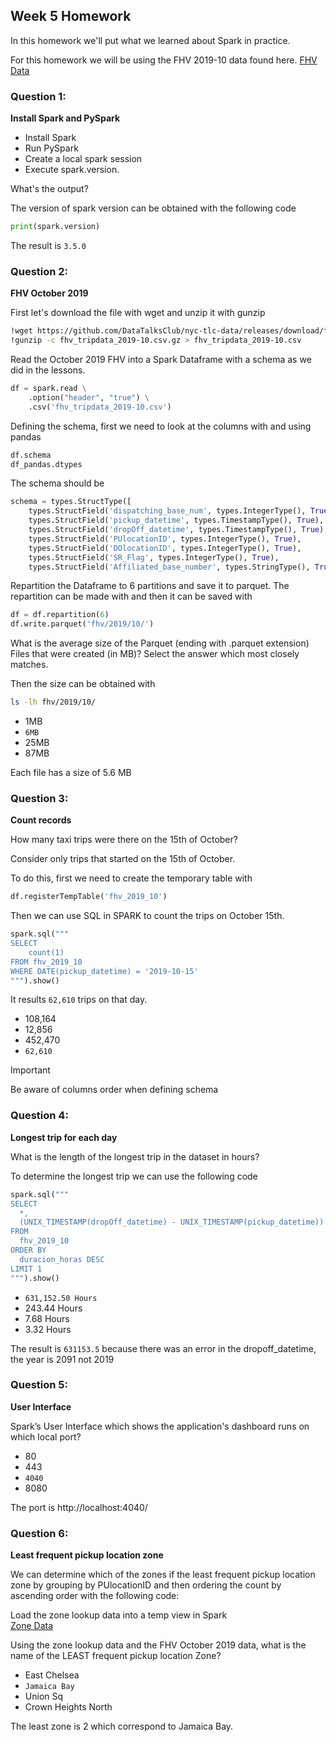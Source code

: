 ## Week 5 Homework 

In this homework we'll put what we learned about Spark in practice.

For this homework we will be using the FHV 2019-10 data found here. [FHV Data](https://github.com/DataTalksClub/nyc-tlc-data/releases/download/fhv/fhv_tripdata_2019-10.csv.gz)

### Question 1: 

**Install Spark and PySpark** 

- Install Spark
- Run PySpark
- Create a local spark session
- Execute spark.version.

What's the output?

The version of spark version can be obtained with the following code

```Python
print(spark.version)
```

The result is `3.5.0`

### Question 2: 

**FHV October 2019**

First let's download the file with wget and unzip it with gunzip

```bash
!wget https://github.com/DataTalksClub/nyc-tlc-data/releases/download/fhv/fhv_tripdata_2019-10.csv.gz
!gunzip -c fhv_tripdata_2019-10.csv.gz > fhv_tripdata_2019-10.csv
```

Read the October 2019 FHV into a Spark Dataframe with a schema as we did in the lessons.

```Python
df = spark.read \
    .option("header", "true") \
    .csv('fhv_tripdata_2019-10.csv')
```

Defining the schema, first we need to look at the columns with and using pandas

```Python
df.schema
df_pandas.dtypes
```

The schema should be

```Python
schema = types.StructType([
    types.StructField('dispatching_base_num', types.IntegerType(), True), 
    types.StructField('pickup_datetime', types.TimestampType(), True), 
    types.StructField('dropOff_datetime', types.TimestampType(), True), 
    types.StructField('PUlocationID', types.IntegerType(), True), 
    types.StructField('DOlocationID', types.IntegerType(), True), 
    types.StructField('SR_Flag', types.IntegerType(), True), 
    types.StructField('Affiliated_base_number', types.StringType(), True)])
```

Repartition the Dataframe to 6 partitions and save it to parquet. The repartition can be made with and then it can be saved with

```Python
df = df.repartition(6)
df.write.parquet('fhv/2019/10/')
```

What is the average size of the Parquet (ending with .parquet extension) Files that were created (in MB)? Select the answer which most closely matches.

Then the size can be obtained with

```bash
ls -lh fhv/2019/10/
```

- 1MB
- `6MB`
- 25MB
- 87MB

Each file has a size of 5.6 MB

### Question 3: 

**Count records** 

How many taxi trips were there on the 15th of October?

Consider only trips that started on the 15th of October.

To do this, first we need to create the temporary table with

```PYTHON
df.registerTempTable('fhv_2019_10')
```

Then we can use SQL in SPARK to count the trips on October 15th.

```Python
spark.sql("""
SELECT 
    count(1)
FROM fhv_2019_10 
WHERE DATE(pickup_datetime) = '2019-10-15' 
""").show()
```

It results `62,610` trips on that day.

- 108,164
- 12,856
- 452,470
- `62,610`

> [!IMPORTANT]
> Be aware of columns order when defining schema

### Question 4: 

**Longest trip for each day** 

What is the length of the longest trip in the dataset in hours?

To determine the longest trip we can use the following code 

```Python
spark.sql("""
SELECT
  *,
  (UNIX_TIMESTAMP(dropOff_datetime) - UNIX_TIMESTAMP(pickup_datetime)) / 3600 AS duracion_horas
FROM
  fhv_2019_10
ORDER BY
  duracion_horas DESC
LIMIT 1
""").show()
```

- `631,152.50 Hours`
- 243.44 Hours
- 7.68 Hours
- 3.32 Hours

The result is `631153.5` because there was an error in the dropoff_datetime, the year is 2091 not 2019

### Question 5: 

**User Interface**

Spark’s User Interface which shows the application's dashboard runs on which local port?

- 80
- 443
- `4040`
- 8080

The port is http://localhost:4040/

### Question 6: 

**Least frequent pickup location zone**

We can determine which of the zones if the least frequent pickup location zone by grouping by PUlocationID and then ordering the count by ascending order with the following code:


Load the zone lookup data into a temp view in Spark</br>
[Zone Data](https://github.com/DataTalksClub/nyc-tlc-data/releases/download/misc/taxi_zone_lookup.csv)

Using the zone lookup data and the FHV October 2019 data, what is the name of the LEAST frequent pickup location Zone?</br>

- East Chelsea
- `Jamaica Bay`
- Union Sq
- Crown Heights North

The least zone is 2 which correspond to Jamaica Bay.
